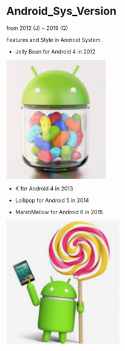 # Android_Sys_Version
from 2012 (J) ~ 2019 (Q)

Features and Style in Android System.

* Jelly Bean for Android 4 in 2012

![](https://raw.githubusercontent.com/QueenieCplusplus/Android_Sys_Version/main/J_2012(4).png)


* K for Android 4 in 2013

* Lollipop for Android 5 in 2014

* MarshMellow for Android 6 in 2015

![](https://raw.githubusercontent.com/QueenieCplusplus/Android_Sys_Version/main/L_2014(5).png)

